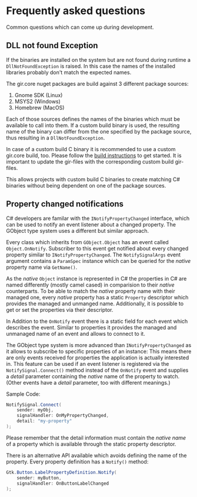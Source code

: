 # Frequently asked questions
Common questions which can come up during development.

## DLL not found Exception
If the binaries are installed on the system but are not found during runtime a `DllNotFoundException` is raised. In this case the names of the installed libraries probably don't match the expected names.

The gir.core nuget packages are build against 3 different package sources:
1. Gnome SDK (Linux)
2. MSYS2 (Windows)
3. Homebrew (MacOS)

Each of those sources defines the names of the binaries which must be available to call into them. If a custom build binary is used, the resulting name of the binary can differ from the one specified by the package source, thus resulting in a `DllNotFoundException`.

In case of a custom build C binary it is recommended to use a custom gir.core build, too. Please follow the [build instructions](build.md) to get started. It is important to update the gir-files with the corresponding custom build gir-files.

This allows projects with custom build C binaries to create matching C# binaries without being dependent on one of the package sources.

## Property changed notifications
C# developers are familar with the `INotifyPropertyChanged` interface, which can be used to notify an event listener about a changed property. The GObject type system uses a different but similar approach.

Every class which inherits from `GObject.Object` has an event called `Object.OnNotify`. Subscriber to this event get notified about every changed property similar to `INotifyPropertyChanged`. The `NotifySignalArgs` event argument contains a `ParamSpec` instance which can be queried for the *native* property name via `GetName()`.

As the *native* `Object` instance is represented in C# the properties in C# are named differently (mostly camel cased) in comparision to their *native* counterparts. To be able to match the *native* property name with their managed one, every *native* property has a static `Property` descriptor which provides the managed and unmanged name. Additionally, it is possible to get or set the properties via their descriptor.

In Addition to the `OnNotify` event there is a static field for each event which describes the event. Similar to properties it provides the managed and unmanaged name of an event and allows to connect to it.

The GObject type system is more advanced than `INotifyPropertyChanged` as it allows to subscribe to specific properties of an instance: This means there are only events received for properties the application is actually interested in. This feature can be used if an event listener is registered via the `NotifySignal.Connect()` method instead of the `OnNotify` event and supplies a *detail* parameter containing the *native* name of the property to watch. (Other events have a *detail* parameter, too with different meanings.)

Sample Code:
```csharp
NotifySignal.Connect(
    sender: myObj,
    signalHandler: OnMyPropertyChanged,
    detail: "my-property"
);
```

Please remember that the detail information must contain the *native name* of a property which is available through the static property descriptor.

There is an alternative API available which avoids defining the name of the property. Every property definition has a `Notify()` method:

```csharp
Gtk.Button.LabelPropertyDefinition.Notify(
    sender: myButton,
    signalHandler: OnButtonLabelChanged
);
```